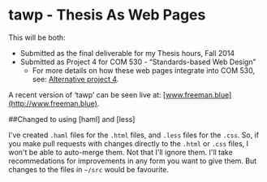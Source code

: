 tawp - Thesis As Web Pages
====

This will be both:
* Submitted as the final deliverable for my Thesis hours, Fall 2014
* Submitted as Project 4 for COM 530 - “Standards-based Web Design”
  * For more details on how these web pages integrate into COM 530, see: [Alternative project 4](https://github.com/mfreema5/COM530-notes/blob/master/alternate-proj4-intent.md).

A recent version of ‘tawp’ can be seen live at: [www.freeman.blue](http://www.freeman.blue).

##Changed to using [haml] and [less]

I've created `.haml` files for the `.html` files, and `.less` files for the `.css`.  So, if you make pull requests with changes directly to the `.html` or `.css` files, I won't be able to auto-merge them.  Not that I'll ignore them.  I'll take recommedations for improvements in any form you want to give them.  But changes to the files in `~/src` would be favourite.
